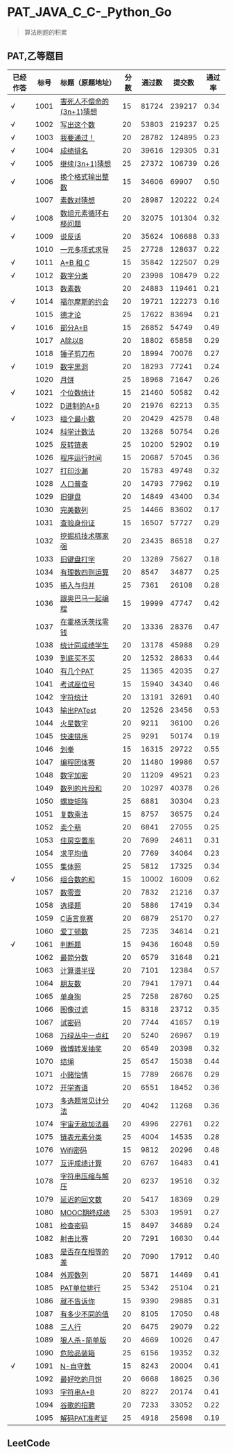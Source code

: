# PAT_JAVA_C_C-_Python_Go
> 算法刷题的积累 

## PAT,乙等题目

| 已经作答 | 标号 | 标题（原题地址）                                             | 分数 | 通过数 | 提交数 | 通过率 |
| -------- | ---- | ------------------------------------------------------------ | ---- | ------ | ------ | ------ |
| √        | 1001 | [害死人不偿命的(3n+1)猜想](https://pintia.cn/problem-sets/994805260223102976/problems/994805325918486528) | 15   | 81724  | 239217 | 0.34   |
| √        | 1002 | [写出这个数](https://pintia.cn/problem-sets/994805260223102976/problems/994805324509200384) | 20   | 53803  | 219237 | 0.25   |
| √        | 1003 | [我要通过！](https://pintia.cn/problem-sets/994805260223102976/problems/994805323154440192) | 20   | 28782  | 124895 | 0.23   |
| √        | 1004 | [成绩排名](https://pintia.cn/problem-sets/994805260223102976/problems/994805321640296448) | 20   | 39616  | 129305 | 0.31   |
| √        | 1005 | [继续(3n+1)猜想](https://pintia.cn/problem-sets/994805260223102976/problems/994805320306507776) | 25   | 27372  | 106739 | 0.26   |
| √        | 1006 | [换个格式输出整数](https://pintia.cn/problem-sets/994805260223102976/problems/994805318855278592) | 15   | 34606  | 69907  | 0.50   |
|          | 1007 | [素数对猜想](https://pintia.cn/problem-sets/994805260223102976/problems/994805317546655744) | 20   | 28987  | 120222 | 0.24   |
| √        | 1008 | [数组元素循环右移问题](https://pintia.cn/problem-sets/994805260223102976/problems/994805316250615808) | 20   | 32075  | 101304 | 0.32   |
| √        | 1009 | [说反话](https://pintia.cn/problem-sets/994805260223102976/problems/994805314941992960) | 20   | 35624  | 106688 | 0.33   |
|          | 1010 | [一元多项式求导](https://pintia.cn/problem-sets/994805260223102976/problems/994805313708867584) | 25   | 27728  | 128637 | 0.22   |
| √        | 1011 | [A+B 和 C](https://pintia.cn/problem-sets/994805260223102976/problems/994805312417021952) | 15   | 35842  | 122507 | 0.29   |
| √        | 1012 | [数字分类](https://pintia.cn/problem-sets/994805260223102976/problems/994805311146147840) | 20   | 23998  | 108479 | 0.22   |
|          | 1013 | [数素数](https://pintia.cn/problem-sets/994805260223102976/problems/994805309963354112) | 20   | 24883  | 119461 | 0.21   |
| √        | 1014 | [福尔摩斯的约会](https://pintia.cn/problem-sets/994805260223102976/problems/994805308755394560) | 20   | 19721  | 122273 | 0.16   |
|          | 1015 | [德才论](https://pintia.cn/problem-sets/994805260223102976/problems/994805307551629312) | 25   | 17622  | 83694  | 0.21   |
| √        | 1016 | [部分A+B](https://pintia.cn/problem-sets/994805260223102976/problems/994805306310115328) | 15   | 26852  | 54749  | 0.49   |
|          | 1017 | [A除以B](https://pintia.cn/problem-sets/994805260223102976/problems/994805305181847552) | 20   | 18802  | 65858  | 0.29   |
|          | 1018 | [锤子剪刀布](https://pintia.cn/problem-sets/994805260223102976/problems/994805304020025344) | 20   | 18994  | 70076  | 0.27   |
| √        | 1019 | [数字黑洞](https://pintia.cn/problem-sets/994805260223102976/problems/994805302786899968) | 20   | 18293  | 77241  | 0.24   |
|          | 1020 | [月饼](https://pintia.cn/problem-sets/994805260223102976/problems/994805301562163200) | 25   | 18968  | 71647  | 0.26   |
| √        | 1021 | [个位数统计](https://pintia.cn/problem-sets/994805260223102976/problems/994805300404535296) | 15   | 21460  | 50582  | 0.42   |
|          | 1022 | [D进制的A+B](https://pintia.cn/problem-sets/994805260223102976/problems/994805299301433344) | 20   | 21976  | 62213  | 0.35   |
| √        | 1023 | [组个最小数](https://pintia.cn/problem-sets/994805260223102976/problems/994805298269634560) | 20   | 20429  | 42578  | 0.48   |
|          | 1024 | [科学计数法](https://pintia.cn/problem-sets/994805260223102976/problems/994805297229447168) | 20   | 13268  | 50754  | 0.26   |
|          | 1025 | [反转链表](https://pintia.cn/problem-sets/994805260223102976/problems/994805296180871168) | 25   | 10200  | 52902  | 0.19   |
|          | 1026 | [程序运行时间](https://pintia.cn/problem-sets/994805260223102976/problems/994805295203598336) | 15   | 20687  | 57045  | 0.36   |
|          | 1027 | [打印沙漏](https://pintia.cn/problem-sets/994805260223102976/problems/994805294251491328) | 20   | 15783  | 49748  | 0.32   |
|          | 1028 | [人口普查](https://pintia.cn/problem-sets/994805260223102976/problems/994805293282607104) | 20   | 14793  | 77962  | 0.19   |
|          | 1029 | [旧键盘](https://pintia.cn/problem-sets/994805260223102976/problems/994805292322111488) | 20   | 14849  | 43400  | 0.34   |
|          | 1030 | [完美数列](https://pintia.cn/problem-sets/994805260223102976/problems/994805291311284224) | 25   | 14466  | 83602  | 0.17   |
|          | 1031 | [查验身份证](https://pintia.cn/problem-sets/994805260223102976/problems/994805290334011392) | 15   | 16507  | 57727  | 0.29   |
|          | 1032 | [挖掘机技术哪家强](https://pintia.cn/problem-sets/994805260223102976/problems/994805289432236032) | 20   | 23435  | 86518  | 0.27   |
|          | 1033 | [旧键盘打字](https://pintia.cn/problem-sets/994805260223102976/problems/994805288530460672) | 20   | 13289  | 75627  | 0.18   |
|          | 1034 | [有理数四则运算](https://pintia.cn/problem-sets/994805260223102976/problems/994805287624491008) | 20   | 8547   | 34877  | 0.25   |
|          | 1035 | [插入与归并](https://pintia.cn/problem-sets/994805260223102976/problems/994805286714327040) | 25   | 7361   | 26108  | 0.28   |
|          | 1036 | [跟奥巴马一起编程](https://pintia.cn/problem-sets/994805260223102976/problems/994805285812551680) | 15   | 19999  | 47747  | 0.42   |
|          | 1037 | [在霍格沃茨找零钱](https://pintia.cn/problem-sets/994805260223102976/problems/994805284923359232) | 20   | 13336  | 28376  | 0.47   |
|          | 1038 | [统计同成绩学生](https://pintia.cn/problem-sets/994805260223102976/problems/994805284092887040) | 20   | 13178  | 45988  | 0.29   |
|          | 1039 | [到底买不买](https://pintia.cn/problem-sets/994805260223102976/problems/994805283241443328) | 20   | 12532  | 28633  | 0.44   |
|          | 1040 | [有几个PAT](https://pintia.cn/problem-sets/994805260223102976/problems/994805282389999616) | 25   | 11365  | 42035  | 0.27   |
|          | 1041 | [考试座位号](https://pintia.cn/problem-sets/994805260223102976/problems/994805281567916032) | 15   | 15940  | 34340  | 0.46   |
|          | 1042 | [字符统计](https://pintia.cn/problem-sets/994805260223102976/problems/994805280817135616) | 20   | 13191  | 32691  | 0.40   |
|          | 1043 | [输出PATest](https://pintia.cn/problem-sets/994805260223102976/problems/994805280074743808) | 20   | 12526  | 23456  | 0.53   |
|          | 1044 | [火星数字](https://pintia.cn/problem-sets/994805260223102976/problems/994805279328157696) | 20   | 9211   | 36100  | 0.26   |
|          | 1045 | [快速排序](https://pintia.cn/problem-sets/994805260223102976/problems/994805278589960192) | 25   | 9291   | 50174  | 0.19   |
|          | 1046 | [划拳](https://pintia.cn/problem-sets/994805260223102976/problems/994805277847568384) | 15   | 16315  | 29722  | 0.55   |
|          | 1047 | [编程团体赛](https://pintia.cn/problem-sets/994805260223102976/problems/994805277163896832) | 20   | 11480  | 19986  | 0.57   |
|          | 1048 | [数字加密](https://pintia.cn/problem-sets/994805260223102976/problems/994805276438282240) | 20   | 11209  | 49521  | 0.23   |
|          | 1049 | [数列的片段和](https://pintia.cn/problem-sets/994805260223102976/problems/994805275792359424) | 20   | 10297  | 40378  | 0.26   |
|          | 1050 | [螺旋矩阵](https://pintia.cn/problem-sets/994805260223102976/problems/994805275146436608) | 25   | 6881   | 30304  | 0.23   |
|          | 1051 | [复数乘法](https://pintia.cn/problem-sets/994805260223102976/problems/994805274496319488) | 15   | 8757   | 36575  | 0.24   |
|          | 1052 | [卖个萌](https://pintia.cn/problem-sets/994805260223102976/problems/994805273883951104) | 20   | 6841   | 27055  | 0.25   |
|          | 1053 | [住房空置率](https://pintia.cn/problem-sets/994805260223102976/problems/994805273284165632) | 20   | 7699   | 24611  | 0.31   |
|          | 1054 | [求平均值](https://pintia.cn/problem-sets/994805260223102976/problems/994805272659214336) | 20   | 7769   | 34064  | 0.23   |
|          | 1055 | [集体照](https://pintia.cn/problem-sets/994805260223102976/problems/994805272021680128) | 25   | 5812   | 17325  | 0.34   |
| √        | 1056 | [组合数的和](https://pintia.cn/problem-sets/994805260223102976/problems/994805271455449088) | 15   | 10002  | 16009  | 0.62   |
|          | 1057 | [数零壹](https://pintia.cn/problem-sets/994805260223102976/problems/994805270914383872) | 20   | 7832   | 21216  | 0.37   |
|          | 1058 | [选择题](https://pintia.cn/problem-sets/994805260223102976/problems/994805270356541440) | 20   | 5886   | 17419  | 0.34   |
|          | 1059 | [C语言竞赛](https://pintia.cn/problem-sets/994805260223102976/problems/994805269828059136) | 20   | 6879   | 25170  | 0.27   |
|          | 1060 | [爱丁顿数](https://pintia.cn/problem-sets/994805260223102976/problems/994805269312159744) | 25   | 7235   | 34614  | 0.21   |
| √        | 1061 | [判断题](https://pintia.cn/problem-sets/994805260223102976/problems/994805268817231872) | 15   | 9436   | 16048  | 0.59   |
|          | 1062 | [最简分数](https://pintia.cn/problem-sets/994805260223102976/problems/994805268334886912) | 20   | 6579   | 31648  | 0.21   |
|          | 1063 | [计算谱半径](https://pintia.cn/problem-sets/994805260223102976/problems/994805267860930560) | 20   | 7101   | 12384  | 0.57   |
|          | 1064 | [朋友数](https://pintia.cn/problem-sets/994805260223102976/problems/994805267416334336) | 20   | 7941   | 17971  | 0.44   |
|          | 1065 | [单身狗](https://pintia.cn/problem-sets/994805260223102976/problems/994805266942377984) | 25   | 7258   | 28760  | 0.25   |
|          | 1066 | [图像过滤](https://pintia.cn/problem-sets/994805260223102976/problems/994805266514558976) | 15   | 8318   | 23712  | 0.35   |
|          | 1067 | [试密码](https://pintia.cn/problem-sets/994805260223102976/problems/994805266007048192) | 20   | 7744   | 41657  | 0.19   |
|          | 1068 | [万绿丛中一点红](https://pintia.cn/problem-sets/994805260223102976/problems/994805265579229184) | 20   | 5240   | 26967  | 0.19   |
|          | 1069 | [微博转发抽奖](https://pintia.cn/problem-sets/994805260223102976/problems/994805265159798784) | 20   | 6549   | 20398  | 0.32   |
|          | 1070 | [结绳](https://pintia.cn/problem-sets/994805260223102976/problems/994805264706813952) | 25   | 6547   | 15038  | 0.44   |
|          | 1071 | [小赌怡情](https://pintia.cn/problem-sets/994805260223102976/problems/994805264312549376) | 15   | 7789   | 26676  | 0.29   |
|          | 1072 | [开学寄语](https://pintia.cn/problem-sets/994805260223102976/problems/994805263964422144) | 20   | 6551   | 18452  | 0.36   |
|          | 1073 | [多选题常见计分法](https://pintia.cn/problem-sets/994805260223102976/problems/994805263624683520) | 20   | 4042   | 11268  | 0.36   |
|          | 1074 | [宇宙无敌加法器](https://pintia.cn/problem-sets/994805260223102976/problems/994805263297527808) | 20   | 4996   | 22761  | 0.22   |
|          | 1075 | [链表元素分类](https://pintia.cn/problem-sets/994805260223102976/problems/994805262953594880) | 25   | 4004   | 14535  | 0.28   |
|          | 1076 | [Wifi密码](https://pintia.cn/problem-sets/994805260223102976/problems/994805262622244864) | 15   | 9812   | 20296  | 0.48   |
|          | 1077 | [互评成绩计算](https://pintia.cn/problem-sets/994805260223102976/problems/994805262303477760) | 20   | 6767   | 16483  | 0.41   |
|          | 1078 | [字符串压缩与解压](https://pintia.cn/problem-sets/994805260223102976/problems/994805262018265088) | 20   | 6237   | 19516  | 0.32   |
|          | 1079 | [延迟的回文数](https://pintia.cn/problem-sets/994805260223102976/problems/994805261754023936) | 20   | 5417   | 18369  | 0.29   |
|          | 1080 | [MOOC期终成绩](https://pintia.cn/problem-sets/994805260223102976/problems/994805261493977088) | 25   | 5303   | 19591  | 0.27   |
|          | 1081 | [检查密码](https://pintia.cn/problem-sets/994805260223102976/problems/994805261217153024) | 15   | 8497   | 34689  | 0.24   |
|          | 1082 | [射击比赛](https://pintia.cn/problem-sets/994805260223102976/problems/994805260990660608) | 20   | 7291   | 16630  | 0.44   |
|          | 1083 | [是否存在相等的差](https://pintia.cn/problem-sets/994805260223102976/problems/994805260780945408) | 20   | 7090   | 17912  | 0.40   |
|          | 1084 | [外观数列](https://pintia.cn/problem-sets/994805260223102976/problems/994805260583813120) | 20   | 5871   | 14469  | 0.41   |
|          | 1085 | [PAT单位排行](https://pintia.cn/problem-sets/994805260223102976/problems/994805260353126400) | 25   | 5342   | 25104  | 0.21   |
|          | 1086 | [就不告诉你](https://pintia.cn/problem-sets/994805260223102976/problems/1038429065476579328) | 15   | 9390   | 29885  | 0.31   |
|          | 1087 | [有多少不同的值](https://pintia.cn/problem-sets/994805260223102976/problems/1038429191091781632) | 20   | 8105   | 17050  | 0.48   |
|          | 1088 | [三人行](https://pintia.cn/problem-sets/994805260223102976/problems/1038429286185074688) | 20   | 6475   | 29079  | 0.22   |
|          | 1089 | [狼人杀-简单版](https://pintia.cn/problem-sets/994805260223102976/problems/1038429385296453632) | 20   | 4669   | 10026  | 0.47   |
|          | 1090 | [危险品装箱](https://pintia.cn/problem-sets/994805260223102976/problems/1038429484026175488) | 25   | 6156   | 19352  | 0.32   |
| √        | 1091 | [N-自守数](https://pintia.cn/problem-sets/994805260223102976/problems/1071785664454127616) | 15   | 8243   | 20004  | 0.41   |
|          | 1092 | [最好吃的月饼](https://pintia.cn/problem-sets/994805260223102976/problems/1071785779399028736) | 20   | 6668   | 18625  | 0.36   |
|          | 1093 | [字符串A+B](https://pintia.cn/problem-sets/994805260223102976/problems/1071785884776722432) | 20   | 8227   | 20174  | 0.41   |
|          | 1094 | [谷歌的招聘](https://pintia.cn/problem-sets/994805260223102976/problems/1071785997033074688) | 20   | 7233   | 33052  | 0.22   |
|          | 1095 | [解码PAT准考证](https://pintia.cn/problem-sets/994805260223102976/problems/1071786104348536832) | 25   | 4918   | 25698  | 0.19   |

## LeetCode